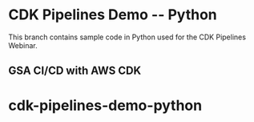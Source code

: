 # CDK Pipelines Demo -- Python

This branch contains sample code in Python used for the
CDK Pipelines Webinar.


## GSA CI/CD with AWS CDK

# cdk-pipelines-demo-python
